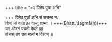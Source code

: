 +++
title = "०२ पितेव पुत्रां अभि"

+++
पितेव पुत्राँ अभि सं सचस्व नः  
शिवा नो वाता इह वान्तु शग्माः । +++(Bhatt. śagmā(ḥ))+++  
यम् ओदनं पचतो देवते इह  
तं नस् तप उत सत्यं म वित्ताम् ॥